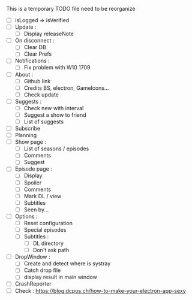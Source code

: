 This is a temporary TODO file need to be reorganize

- [ ] isLogged => isVerified
- [ ] Update :
  - [ ] Display releaseNote
- [ ] On disconnect :
  - [ ] Clear DB
  - [ ] Clear Prefs
- [ ] Notifications :
  - [ ] Fix problem with W10 1709
- [ ] About :
  - [ ] Github link
  - [ ] Credits BS, electron, GameIcons...
  - [ ] Check update
- [ ] Suggests :
  - [ ] Check new with interval
  - [ ] Suggest a show to friend
  - [ ] List of suggests
- [ ] Subscribe
- [ ] Planning
- [ ] Show page :
  - [ ] List of seasons / episodes
  - [ ] Comments
  - [ ] Suggest
- [ ] Episode page :
  - [ ] Display
  - [ ] Spoiler
  - [ ] Comments
  - [ ] Mark DL / view
  - [ ] Subtitles
  - [ ] Seen by...
- [ ] Options :
  - [ ] Reset configuration
  - [ ] Special episodes
  - [ ] Subtitles :
    - [ ] DL directory
    - [ ] Don't ask path
- [ ] DropWindow :
  - [ ] Create and detect where is systray
  - [ ] Catch drop file
  - [ ] display result in main window
- [ ] CrashReporter
- [ ] Check : https://blog.dcpos.ch/how-to-make-your-electron-app-sexy
